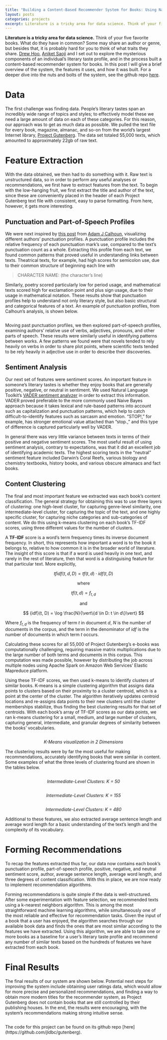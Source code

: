 ```yaml
---
title: "Building a Content-Based Recommender System for Books: Using Natural Language Processing to Understand Literary Preference"
layout: posts
categories: projects
excerpt: Literature is a tricky area for data science. Think of your five favorite books. What do they have in common? Some may share an author or genre, but besides that, it is probably hard for you to think of what traits they share. My team and I set out to explore the mysterious components of an individual’s literary taste profile, and in the process built a content-based recommender system for books. This post is a brief overview of the system, the features it uses, and how it was built.
---
```

**Literature is a tricky area for data science.** Think of your five favorite books. What do they have in common? Some may share an author or genre, but besides that, it is probably hard for you to think of what traits they share. [Drew Hoo](https://www.linkedin.com/in/drewhoo), [Aniket Saoji](https://www.linkedin.com/in/aniket-saoji-b7b40955) and I set out to explore the mysterious components of an individual’s literary taste profile, and in the process built a content-based recommender system for books. In this post I will give a brief overview of the system, the features it uses, and how it was built. For a deeper dive into the nuts and bolts of the system, see the github repo [here](https://github.com/jldbc/gutenberg).

# Data
The first challenge was finding data. People’s literary tastes span an incredibly wide range of topics and styles; to effectively model these we need a large amount of data on each of these categories. For this reason, our approach was to get as much data as possible. We pulled the text file for every book, magazine, almanac, and so-on from the world’s largest Internet library, [Project Gutenberg](http://gutenberg.org). The data set totaled 55,000 texts, which amounted to approximately 22gb of raw text.

# Feature Extraction
With the data obtained, we then had to do something with it. Raw text is unstructured data, so in order to perform any useful analyses or recommendations, we first have to extract features from the text. To begin with the low-hanging fruit, we first extract the title and author of the text, since these are conveniently placed in the header of each Project Gutenberg text file with consistent, easy to parse formatting. From here, however, it gets more interesting.

## Punctuation and Part-of-Speech Profiles
We were next inspired by [this post](https://medium.com/@neuroecology/punctuation-in-novels-8f316d542ec4#.mf4s5ru6g) from [Adam J Calhoun](https://medium.com/@neuroecology), visualizing different authors’ punctuation profiles. A punctuation profile includes the relative frequency of each punctuation mark’s use, compared to the text’s punctuation count as a whole. Extracting this profile from each text, we found common patterns that proved useful in understanding links between texts. Theatrical texts, for example, had high scores for semicolon use, due to their common structure of beginning each line with

> CHARACTER NAME: (the character’s line)

Similarly, poetry scored particularly low for period usage, and mathematical texts scored high for exclamation point and plus sign usage, due to their usage in mathematical notation. These results show that punctuation profiles help to understand not only literary style, but also basic structural and categorical features of a text. An example of punctuation profiles, from Calhoun’s analysis, is shown below.

<p>
    <img src="/images/fulls/rec_img1.png" alt>
</p>

Moving past punctuation profiles, we then explored part-of-speech profiles, examining authors’ relative use of verbs, adjectives, pronouns, and other parts of speech. These results were similarly useful in identifying patterns between works. A few patterns we found were that novels tended to rely heavily on verbs in order to share plot points, where scientific texts tended to be rely heavily in adjective use in order to describe their discoveries.

## Sentiment Analysis
Our next set of features were sentiment scores. An important feature in someone’s literary tastes is whether they enjoy books that are generally positive, negative, or neutral in sentiment. We used Natural Language Toolkit’s [VADER sentiment analyzer](https://github.com/cjhutto/vaderSentiment) in order to extract this information. VADER proved preferable to the more commonly used Naive Bayes approach because it takes lexical and rule-based patterns into account such as capitalization and punctuation patterns, which help to catch difficult-to-identify features such as sarcasm and emotion. “STOP!,” for example, has stronger emotional value attached than “stop.,” and this type of difference is captured particularly well by VADER.

In general there was very little variance between texts in terms of their positive and negative sentiment scores. The most useful result of using sentiment analysis, contrary to expectations, was that it did an excellent job of identifying academic texts. The highest scoring texts in the “neutral” sentiment feature included Darwin’s Coral Reefs, various biology and chemistry textbooks, history books, and various obscure almanacs and fact books.

## Content Clustering
The final and most important feature we extracted was each book’s content classification. The general strategy for obtaining this was to use three layers of clustering: one high-level cluster, for capturing genre-level similarity, one intermediate-level cluster, for capturing the topic of the text, and one highly specific cluster, for capturing niche categories and sub-categories of content. We do this using k-means clustering on each book’s TF-IDF scores, using three different values for the number of clusters.

A **TF-IDF** score is a word’s term frequency times its inverse document frequency. In short, this represents how important a word is to the book it belongs to, relative to how common it is in the broader world of literature. The insight of this score is that if a word is used heavily in one text, and rarely in the rest of literature, then that word is a distinguising feature for that particular text. More explicitly, 

$$ {tfidf} (t,d,D)={tf} (t,d)\cdot{idf} (t,D) $$ 

<p align="center"> where </p>

$$ {tf} (t,d)= f_{t,d} $$

<p align="center"> and </p>

$$ {idf}(t, D) =  \log \frac{N}{\vert\{d \in D: t \in d\}\vert} $$

Where $f_{t,d}$ is the frequency of term $t$ in document $d$, $N$ is the number of documents in the corpus, and the term in the denominator of ${idf}$ is the number of documents in which term $t$ occurs. 

Calculating these scores for all 55,000 of Project Gutenberg’s e-books was computationally challenging, requiring massive matrix multiplications due to the large number of both terms and documents in this corpus. This computation was made possible, however by distributing the job across multiple nodes using Apache Spark on Amazon Web Services’ Elastic Mapreduce platform.

Using these TF-IDF scores, we then used k-means to identify clusters of similar books. K-means is a simple clustering algorithm that assigns data points to clusters based on their proximity to a cluster centroid, which is a point at the center of the cluster. The algorithm iteratively updates centroid locations and re-assigns data points to their new clusters until the cluster memberships stabilize, thus finding the best clustering results for that set of centroids. With each book’s array of TF-IDF scores as our data points, we ran k-means clustering for a small, medium, and large number of clusters, capturing general, intermediate, and granular degrees of similarity between the books’ vocabularies.

<p align = "center">
    <img src="/images/fulls/rec_img2.jpeg" alt>
</p>
<p align="center">
    <em align="center">K-Means visualization in 2 Dimensions</em>
</p>
The clustering results were by far the most useful for making recommendations, accurately identifying books that were similar in content. Some examples of what the three levels of clustering found are shown in the tables below.

<p align = "center">
    <img src="/images/fulls/rec_img3.png" alt>
</p>
<p align="center">
    <em align="center">Intermediate-Level Clusters: K = 50</em>
</p>

<p align = "center">
    <img src="/images/fulls/rec_img4.png" alt>
</p>
<p align="center">
    <em align="center">Intermediate-Level Clusters: K = 155</em>
</p>

<p align = "center">
    <img src="/images/fulls/rec_img5.png" alt>
</p>
<p align="center">
    <em align="center">Intermediate-Level Clusters: K = 480</em>
</p>
Additional to these features, we also extracted average sentence length and average word length for a basic understanding of the text’s length and the complexity of its vocabulary.

# Forming Recommendations
To recap the features extracted thus far, our data now contains each book’s punctuation profile, part-of-speech profile, positive, negative, and neutral sentiment score, author, average sentence length, average word length, and three degrees of content classification. With this in place, we are now ready to implement recommendation algorithms.

Forming recommendations is quite simple if the data is well-structured. After some experimentation with feature selection, we recommended texts using a k-nearest neighbors algorithm. This is among the most straightforward machine learning algorithms, while simultaneously one of the most reliable and effective for recommendation tasks. Given the input of a book that a user has enjoyed, the algorithm searches through our available book data and finds the ones that are most similar according to the features we have extracted. Using this algorithm, we are able to take one or more books as a baseline for a user’s literary taste profile and recommend any number of similar texts based on the hundreds of features we have extracted from each book.

# Final Results
The final results of our system are shown below. Potential next steps for improving the system include obtaining user ratings data, which would allow for more precise and personalized recommendations, and finding a way to obtain more modern titles for the recommender system, as Project Gutenberg does not contain books that are still controlled by their publishing houses. In the end, the results were encouraging, with the system’s recommendations making strong intuitive sense.

<p align = "center">
    <img src="/images/fulls/rec_img6.png" alt>
</p>
The code for this project can be found on its github repo [here](https://github.com/jldbc/gutenberg).


<div>
      <script>
  (function(i,s,o,g,r,a,m){i['GoogleAnalyticsObject']=r;i[r]=i[r]||function(){
  (i[r].q=i[r].q||[]).push(arguments)},i[r].l=1*new Date();a=s.createElement(o),
  m=s.getElementsByTagName(o)[0];a.async=1;a.src=g;m.parentNode.insertBefore(a,m)
  })(window,document,'script','https://www.google-analytics.com/analytics.js','ga');

  ga('create', 'UA-52953508-1', 'auto');
  ga('send', 'pageview');

</script>
</div>

